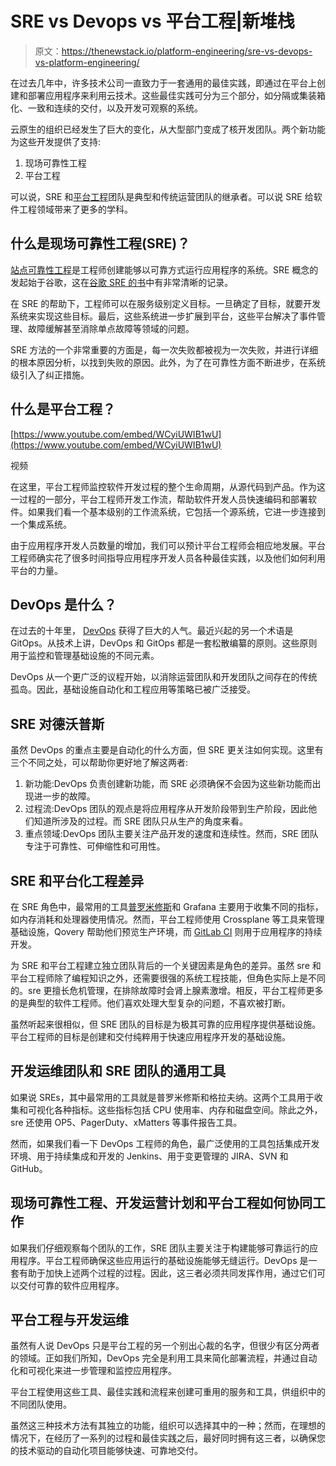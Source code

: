 # SRE vs Devops vs 平台工程|新堆栈

> 原文：<https://thenewstack.io/platform-engineering/sre-vs-devops-vs-platform-engineering/>

在过去几年中，许多技术公司一直致力于一套通用的最佳实践，即通过在平台上创建和部署应用程序来利用云技术。这些最佳实践可分为三个部分，如分隔或集装箱化、一致和连续的交付，以及开发可观察的系统。

云原生的组织已经发生了巨大的变化，从大型部门变成了核开发团队。两个新功能为这些开发提供了支持:

1.  现场可靠性工程
2.  平台工程

可以说，SRE 和[平台工程](https://thenewstack.io/platform-engineering-what-is-it-and-who-does-it/)团队是典型和传统运营团队的继承者。可以说 SRE 给软件工程领域带来了更多的学科。

## 什么是现场可靠性工程(SRE)？

[站点可靠性工程](https://thenewstack.io/site-reliability-engineering-kind-magic/)是工程师创建能够以可靠方式运行应用程序的系统。SRE 概念的发起始于谷歌，这在[谷歌 SRE 的书](https://sre.google/sre-book/introduction)中有非常清晰的记录。

在 SRE 的帮助下，工程师可以在服务级别定义目标。一旦确定了目标，就要开发系统来实现这些目标。最后，这些系统进一步扩展到平台，这些平台解决了事件管理、故障缓解甚至消除单点故障等领域的问题。

SRE 方法的一个非常重要的方面是，每一次失败都被视为一次失败，并进行详细的根本原因分析，以找到失败的原因。此外，为了在可靠性方面不断进步，在系统级引入了纠正措施。

## 什么是平台工程？

[https://www.youtube.com/embed/WCyiUWIB1wU](https://www.youtube.com/embed/WCyiUWIB1wU)

视频

在这里，平台工程师监控软件开发过程的整个生命周期，从源代码到产品。作为这一过程的一部分，平台工程师开发工作流，帮助软件开发人员快速编码和部署软件。如果我们看一个基本级别的工作流系统，它包括一个源系统，它进一步连接到一个集成系统。

由于应用程序开发人员数量的增加，我们可以预计平台工程师会相应地发展。平台工程师确实花了很多时间指导应用程序开发人员各种最佳实践，以及他们如何利用平台的力量。

## DevOps 是什么？

在过去的十年里， [DevOps](https://thenewstack.io/category/devops/) 获得了巨大的人气。最近兴起的另一个术语是 GitOps。从技术上讲，DevOps 和 GitOps 都是一套松散编纂的原则。这些原则用于监控和管理基础设施的不同元素。

DevOps 从一个更广泛的议程开始，以消除运营团队和开发团队之间存在的传统孤岛。因此，基础设施自动化和工程应用等策略已被广泛接受。

## SRE 对德沃普斯

虽然 DevOps 的重点主要是自动化的什么方面，但 SRE 更关注如何实现。这里有三个不同之处，可以帮助你更好地了解这两者:

1.  新功能:DevOps 负责创建新功能，而 SRE 必须确保不会因为这些新功能而出现进一步的故障。
2.  过程流:DevOps 团队的观点是将应用程序从开发阶段带到生产阶段，因此他们知道所涉及的过程。而 SRE 团队只从生产的角度来看。
3.  重点领域:DevOps 团队主要关注产品开发的速度和连续性。然而，SRE 团队专注于可靠性、可伸缩性和可用性。

## SRE 和平台化工程差异

在 SRE 角色中，最常用的工具[普罗米修斯](https://thenewstack.io/prometheus-at-10-whats-been-its-impact-on-observability/)和 Grafana 主要用于收集不同的指标，如内存消耗和处理器使用情况。然而，平台工程师使用 Crossplane 等工具来管理基础设施，Qovery 帮助他们预览生产环境，而 [GitLab CI](https://thenewstack.io/how-to-improve-your-kubernetes-ci-cd-pipelines-with-gitlab-and-open-source/) 则用于应用程序的持续开发。

为 SRE 和平台工程建立独立团队背后的一个关键因素是角色的差异。虽然 sre 和平台工程师除了编程知识之外，还需要很强的系统工程技能，但角色实际上是不同的。sre 更擅长危机管理，在排除故障时会肾上腺素激增。相反，平台工程师更多的是典型的软件工程师。他们喜欢处理大型复杂的问题，不喜欢被打断。

虽然听起来很相似，但 SRE 团队的目标是为极其可靠的应用程序提供基础设施。平台工程师的目标是创建和交付纯粹用于快速应用程序开发的基础设施。

## 开发运维团队和 SRE 团队的通用工具

如果说 SREs，其中最常用的工具就是普罗米修斯和格拉夫纳。这两个工具用于收集和可视化各种指标。这些指标包括 CPU 使用率、内存和磁盘空间。除此之外，sre 还使用 OP5、PagerDuty、xMatters 等事件报告工具。

然而，如果我们看一下 DevOps 工程师的角色，最广泛使用的工具包括集成开发环境、用于持续集成和开发的 Jenkins、用于变更管理的 JIRA、SVN 和 GitHub。

## 现场可靠性工程、开发运营计划和平台工程如何协同工作

如果我们仔细观察每个团队的工作，SRE 团队主要关注于构建能够可靠运行的应用程序。平台工程师确保这些应用运行的基础设施能够无缝运行。DevOps 是一套有助于加快上述两个过程的过程。因此，这三者必须共同发挥作用，通过它们可以交付可靠的软件应用程序。

## 平台工程与开发运维

虽然有人说 DevOps 只是平台工程的另一个别出心裁的名字，但很少有区分两者的领域。正如我们所知，DevOps 完全是利用工具来简化部署流程，并通过自动化和可视化来进一步管理和监控应用程序。

平台工程使用这些工具、最佳实践和流程来创建可重用的服务和工具，供组织中的不同团队使用。

虽然这三种技术方法有其独立的功能，组织可以选择其中的一种；然而，在理想的情况下，在经历了一系列的过程和最佳实践之后，最好同时拥有这三者，以确保您的技术驱动的自动化项目能够快速、可靠地交付。

<svg xmlns:xlink="http://www.w3.org/1999/xlink" viewBox="0 0 68 31" version="1.1"><title>Group</title> <desc>Created with Sketch.</desc></svg>